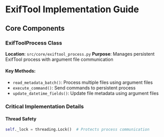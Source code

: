 # ExifTool Implementation Guide

## Core Components

### ExifToolProcess Class
**Location**: `src/core/exiftool_process.py`
**Purpose**: Manages persistent ExifTool process with argument file communication

#### Key Methods:
- `read_metadata_batch()`: Process multiple files using argument files
- `execute_command()`: Send commands to persistent process
- `update_datetime_fields()`: Update file metadata using argument files

### Critical Implementation Details

#### Thread Safety
```python
self._lock = threading.Lock()  # Protects process communication